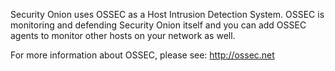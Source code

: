 Security Onion uses OSSEC as a Host Intrusion Detection System.  OSSEC is monitoring and defending Security Onion itself and you can add OSSEC agents to monitor other hosts on your network as well.

For more information about OSSEC, please see: http://ossec.net